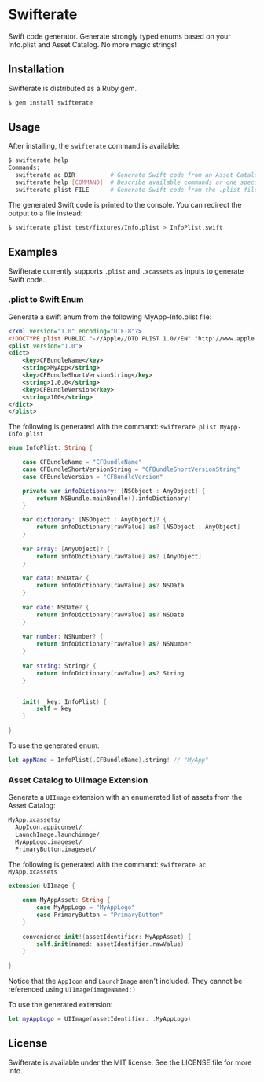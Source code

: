 # Swifterate

Swift code generator. Generate strongly typed enums based on your Info.plist and Asset Catalog. No more magic strings!

## Installation

Swifterate is distributed as a Ruby gem.

```bash
$ gem install swifterate
```

## Usage

After installing, the `swifterate` command is available:

```bash
$ swifterate help
Commands:
  swifterate ac DIR          # Generate Swift code from an Asset Catalog directory located at DIR
  swifterate help [COMMAND]  # Describe available commands or one specific command
  swifterate plist FILE      # Generate Swift code from the .plist file located at FILE
```

The generated Swift code is printed to the console.  You can redirect the output to a file instead:

```bash
$ swifterate plist test/fixtures/Info.plist > InfoPlist.swift
```

## Examples

Swifterate currently supports `.plist` and `.xcassets` as inputs to generate Swift code.

### .plist to Swift Enum

Generate a swift enum from the following MyApp-Info.plist file:

```xml
<?xml version="1.0" encoding="UTF-8"?>
<!DOCTYPE plist PUBLIC "-//Apple//DTD PLIST 1.0//EN" "http://www.apple.com/DTDs/PropertyList-1.0.dtd">
<plist version="1.0">
<dict>
	<key>CFBundleName</key>
	<string>MyApp</string>
	<key>CFBundleShortVersionString</key>
	<string>1.0.0</string>
	<key>CFBundleVersion</key>
	<string>100</string>
</dict>
</plist>
```

The following is generated with the command: `swifterate plist MyApp-Info.plist`

```swift
enum InfoPlist: String {

    case CFBundleName = "CFBundleName"
    case CFBundleShortVersionString = "CFBundleShortVersionString"
    case CFBundleVersion = "CFBundleVersion"

    private var infoDictionary: [NSObject : AnyObject] {
        return NSBundle.mainBundle().infoDictionary!
    }

    var dictionary: [NSObject : AnyObject]? {
        return infoDictionary[rawValue] as? [NSObject : AnyObject]
    }
    
    var array: [AnyObject]? {
        return infoDictionary[rawValue] as? [AnyObject]
    }
    
    var data: NSData? {
        return infoDictionary[rawValue] as? NSData
    }
    
    var date: NSDate? {
        return infoDictionary[rawValue] as? NSDate
    }
    
    var number: NSNumber? {
        return infoDictionary[rawValue] as? NSNumber
    }
    
    var string: String? {
        return infoDictionary[rawValue] as? String
    }


    init(_ key: InfoPlist) {
        self = key
    }

}
```

To use the generated enum:

```swift
let appName = InfoPlist(.CFBundleName).string! // "MyApp"
```

### Asset Catalog to UIImage Extension

Generate a `UIImage` extension with an enumerated list of assets from the Asset Catalog:

```bash
MyApp.xcassets/
  AppIcon.appiconset/
  LaunchImage.launchimage/
  MyAppLogo.imageset/
  PrimaryButton.imageset/
```

The following is generated with the command: `swifterate ac MyApp.xcassets`

```swift
extension UIImage {
    
    enum MyAppAsset: String {
        case MyAppLogo = "MyAppLogo"
        case PrimaryButton = "PrimaryButton"
    }
    
    convenience init!(assetIdentifier: MyAppAsset) {
        self.init(named: assetIdentifier.rawValue)
    }
    
}
```

Notice that the `AppIcon` and `LaunchImage` aren't included. They cannot be referenced using `UIImage(imageNamed:)`

To use the generated extension:

```swift
let myAppLogo = UIImage(assetIdentifier: .MyAppLogo)
```

## License

Swifterate is available under the MIT license. See the LICENSE file for more info.
